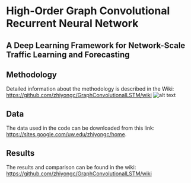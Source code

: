 # High-Order Graph Convolutional Recurrent Neural Network
## A Deep Learning Framework for Network-Scale Traffic Learning and Forecasting

## Methodology
Detailed information about the methodology is described in the Wiki: https://github.com/zhiyongc/GraphConvolutionalLSTM/wiki
![alt text](https://github.com/zhiyongc/GraphConvolutionalLSTM/blob/master/Images/HGC-LSTM.tiff)

## Data 
The data used in the code can be downloaded from this link: https://sites.google.com/uw.edu/zhiyongc/home. 

## Results
The results and comparison can be found in the wiki: https://github.com/zhiyongc/GraphConvolutionalLSTM/wiki


